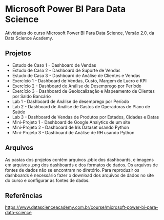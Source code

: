 # Microsoft Power BI Para Data Science
Atividades do curso Microsoft Power BI Para Data Science, Versão 2.0, da Data Science Academy.

## Projetos
- Estudo de Caso 1 - Dashboard de Vendas
- Estudo de Caso 2 - Dashboard de Suporte de Vendas
- Estudo de Caso 3 - Dashboard de Análise de Clientes e Vendas
- Exercício 1 - Dashboard de Vendas, Custo, Margem de Lucro e KPI
- Exercício 2 - Dashboard de Análise de Desemprego por Período
- Exercício 3 - Dashboard de Geolocalização e Mapeamento de Clientes por Saldo Bancário
- Lab 1 - Dashboard de Análise de desemprego por Período
- Lab 2 - Dashboard de Análise de Gastos de Operadoras de Plano de Saúde
- Lab 3 - Dashboard de Vendas de Produtos por Estados, Cidades e Datas
- Mini-Projeto 1 - Dashboard de Google Analytics de um site
- Mini-Projeto 2 - Dashboard de Iris Dataset usando Python
- Mini-Projeto 3 - Dashboard de Análise de RH usando Python

## Arquivos
As pastas dos projetos contém arquivos .pbix dos dashboards, e imagens em arquivos .png dos dashboards e dos formatos de dados.
Os arquivos de fontes de dados não se encontram no diretório.
Para reproduzir os dashboards é necessário fazer o download dos arquivos de dados no site do curso e configurar as fontes de dados.


## Referências
https://www.datascienceacademy.com.br/course/microsoft-power-bi-para-data-science